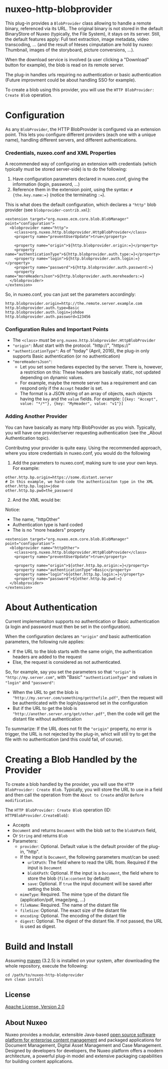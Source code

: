 # nuxeo-http-blobprovider

This plug-in provides a `BlobProvider` class allowing to handle a remote binary, referenced via its URL. The  original binary is not stored in the default BinaryStore of Nuxeo (typically, the File System), it stays on its server. Still, the default features apply: Full text extraction, image metadata, video transcoding, ... (and the result of hteses cimputation are hold by nuxeo: Thumbnail, images of the storyboard, picture conversions, ...).

When the download service is involved (a user clicking a "Download" button for example), the blob is read on its remote server.

The plug-in handles urls requiring no authentication or basic authentication (Future improvment could be about handling SSO for example).

To create a blob using this provider, you will use the `HTTP BlobProvider: Create Blob` operation.

# Configuration
As any `BlobProvider`, the HTTP BlobProvider is configured via an extension point. This lets you configure different providers (each one with a unique name), handling different servers, and different authentications.

### Credentials, nuxeo.conf and XML Properties
A recommended way of configuring an extension with credentials (which typically must be stored server-side) is to do the following:

1. Have configuration parameters declared in nuxeo.conf, giving the information (login, password, ...)
2. Reference them in the extension point, using the syntax: `#{the.key.name:=}` (notice the terminating `:=`).

This is what does the default configuration, which declares a `"http"` blob provider (see `blobprovider-contrib.xml`):

```
<extension target="org.nuxeo.ecm.core.blob.BlobManager" point="configuration">
  <blobprovider name="http">
    <class>org.nuxeo.http.blobprovider.HttpBlobProvider</class>
    <property name="preventUserUpdate">true</property>
    
    <property name="origin">${http.blobprovider.origin:=}</property>
    <property name="authenticationType">${http.blobprovider.auth.type:=}</property>
    <property name="login">${http.blobprovider.auth.login:=}</property>
    <property name="password">${http.blobprovider.auth.password:=}
    <property name="moreHeadersJson">${http.blobprovider.auth.moreheaders:=}
  </blobprovider>
</extension>
```

So, in nuxeo.conf, you can just set the parameters accordingly:

```
http.blobprovider.origin=http://the.remote.server.example.com
http.blobprovider.auth.type=Basic
http.blobprovider.auth.login=johdoe
http.blobprovider.auth.password=123456
```

### Configuration Rules and Important Points

* The `<class>` _must_ be `org.nuxeo.http.blobprovider.HttpBlobProvider`
* `"origin"`: _Must_ start with the protocol. "http://", "https://"
* `"authenticationType"`: As of "today" (April, 2016), the plug-in only supports Basic authentication (or no authentication)
* `"moreHeadersJson"`:
  * Let you set some hedares expected by the server. There is, however, a restriction on this: These headers are basically static, not updated depending on dynamic values.
  * For example, maybe the remote server has a requirement and can respond only if the `Accept` header is set.
  * The format is a JSON string of an array of objects, each objects having the `key` and the `value` fields. For example: `[{key: "Accept", value: "*/*"}, {key: "MyHeader", value: "v1"}]`
  
### Adding Another Provider
You can have basically as many http BlobProvider as you wish. Typically, you will have one provider/server requesting authentication (see the _About Authentication topic).

Contributng your provider is quite easy. Using the recommended approach, where you store credentials in nuxeo.conf, you would do the following

1. Add the parameters to nuxeo.conf, making sure to use your own keys. For example:

  ```
  other.http.bp.origin=https://some.distant.server
  # In this example, we hard-code the authenticaiton type in the XML
  other.http.bp.login=jdoe
  other.http.bp.pwd=the_password
 ```

2. And the XML would be:

  Notice:

  * The name, "httpOther"
  * Authentication type is hard coded
  * The is no "more headers" property

  ```
  <extension target="org.nuxeo.ecm.core.blob.BlobManager" point="configuration">
    <blobprovider name="httpOther">
      <class>org.nuxeo.http.blobprovider.HttpBlobProvider</class>
      <property name="preventUserUpdate">true</property>
      
      <property name="origin">${other.http.bp.origin:=}</property>
      <property name="authenticationType">Basic</property>
      <property name="login">${other.http.bp.login:=}</property>
      <property name="password">${other.http.bp.pwd:=}
    </blobprovider>
  </extension>
  ```

# About Authentication
Current implementaiton supports no authentication or Basic authentication (a login and password must then be set in the configuration).

When the configuration declares an `"origin"` _and_ basic authentication parameters, the following rule applies:

* If the URL to the blob starts with the same origin, the authentication headers are added to the request
* Else, the request is considered as not authenticated.

So, for example, say you set the parameters so that `"origin"` is `"http://my.server.com"`, with "Basic" `"authenticationType"` and values in `"login"` and `"password"`:

* When the URL to get the blob is `"http://my.server.com/something/getthefile.pdf"`, then the request will be authenticated with the login/passwrod set in the configuration
* But if the URL to get the blob is `"http://another.server.org/get/other.pdf"`, then the code will get the distant file without authentication

To summarize: If the URL does not fit the `"origin"` property, no error is trigger, the URL is not rejected by the plug-in, whict will still try to get the file with no authentication (and this could fail, of course).

# Creating a Blob Handled by the Provider

To create a blob handled by the provider, you will use the `HTTP BlobProvider: Create Blob`. Typically, you will store the URL to use in a field and then call the operation from the `About to Create` and/or `Before modification`.

The `HTTP BlobProvider: Create Blob` operation (ID: `HTTPBlobProvider.CreateBlob`):

*  Accepts
  * `Document` and returns `Document` with the blob set to the `blobXPath` field,
  * Or `String` and returns `Blob`
* Parameters:
  * `provider`: Optional. Default value is the default provider of the plug-in, "http".
  * If the input is `Document`, the following parameters must/can be used:
    * `urlXPath`: The field where to read the URL from. Required if the input is `Document`
    * `blobXPath`: Optional. If the input is a `Document`, the field where to store the blob (`file:content` by default)
    * `save`: Optional. If `true` the input document will be saved after setting the blob.
  * `mimeType`: Required. The mime type of the distant file (application/pdf, image/png, ...)
  * `fileName`: Required. The name of the distant file
  * `fileSize`: Optional. The exact size of the distant file
  * `encoding`: Optional. The encoding of the distant file
  * `digest`: Optional. The digest of the distant file. If not passed, the URL is used as digest.

# Build and Install

Assuming [maven](http://maven.apache.org/) (3.2.5) is installed on your system, after downloading the whole repository, execute the following:

  ```
  cd /path/to/nuxeo-http-blobprovider
  mvn clean install
  ```


## License

[Apache License, Version 2.0](http://www.apache.org/licenses/LICENSE-2.0)

## About Nuxeo

Nuxeo provides a modular, extensible Java-based [open source software platform for enterprise content management](http://www.nuxeo.com) and packaged applications for Document Management, Digital Asset Management and Case Management. Designed by developers for developers, the Nuxeo platform offers a modern architecture, a powerful plug-in model and extensive packaging capabilities for building content applications.
